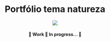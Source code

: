 <h1 align = 'center'> 
Portfólio tema natureza
</h1>
<div align = 'center'>
<img src= 'https://img.shields.io/badge/status-incomplete-lightgrey'>
</div>

<h4 align="center"> 
    🚧  Work 🚀 In progress...  🚧
</h4>
